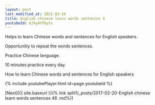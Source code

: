 ```yaml
---
layout: post
last_modified_at: 2021-03-29
title: English chinese learn words sentences 4 
youtubeId: 8J9yAtPbyts
---
```

 
 
Helps to learn Chinese words and sentences for English speakers.

Opportunitiy to repeat the words sentences. 

Practice Chinese language. 
 
10 minutes practice every day. 
 
How to learn Chinese words and sentences for English speakers 
 
{% include youtubePlayer.html id=page.youtubeId %}
 
 
[Next]({{ site.baseurl }}{% link  split1/_posts/2017-02-20-English chinese learn words sentences 46 .md%})
 
